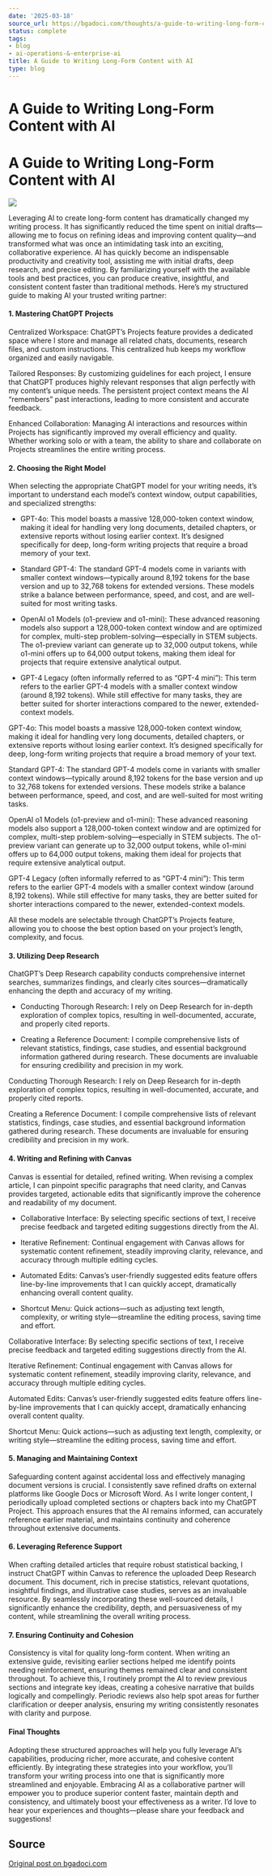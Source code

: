 ```yaml
---
date: '2025-03-18'
source_url: https://bgadoci.com/thoughts/a-guide-to-writing-long-form-content-with-ai
status: complete
tags:
- blog
- ai-operations-&-enterprise-ai
title: A Guide to Writing Long-Form Content with AI
type: blog
---
```


# A Guide to Writing Long-Form Content with AI

# A Guide to Writing Long-Form Content with AI

![](images/image+3.png)

Leveraging AI to create long-form content has dramatically changed my writing process. It has significantly reduced the time spent on initial drafts—allowing me to focus on refining ideas and improving content quality—and transformed what was once an intimidating task into an exciting, collaborative experience. AI has quickly become an indispensable productivity and creativity tool, assisting me with initial drafts, deep research, and precise editing. By familiarizing yourself with the available tools and best practices, you can produce creative, insightful, and consistent content faster than traditional methods. Here’s my structured guide to making AI your trusted writing partner:

#### 1. Mastering ChatGPT Projects

Centralized Workspace: ChatGPT’s Projects feature provides a dedicated space where I store and manage all related chats, documents, research files, and custom instructions. This centralized hub keeps my workflow organized and easily navigable.

Tailored Responses: By customizing guidelines for each project, I ensure that ChatGPT produces highly relevant responses that align perfectly with my content’s unique needs. The persistent project context means the AI “remembers” past interactions, leading to more consistent and accurate feedback.

Enhanced Collaboration: Managing AI interactions and resources within Projects has significantly improved my overall efficiency and quality. Whether working solo or with a team, the ability to share and collaborate on Projects streamlines the entire writing process.

#### 2. Choosing the Right Model

When selecting the appropriate ChatGPT model for your writing needs, it’s important to understand each model’s context window, output capabilities, and specialized strengths:

- GPT-4o: This model boasts a massive 128,000-token context window, making it ideal for handling very long documents, detailed chapters, or extensive reports without losing earlier context. It’s designed specifically for deep, long-form writing projects that require a broad memory of your text.

- Standard GPT-4: The standard GPT-4 models come in variants with smaller context windows—typically around 8,192 tokens for the base version and up to 32,768 tokens for extended versions. These models strike a balance between performance, speed, and cost, and are well-suited for most writing tasks.

- OpenAI o1 Models (o1-preview and o1-mini): These advanced reasoning models also support a 128,000-token context window and are optimized for complex, multi-step problem-solving—especially in STEM subjects. The o1-preview variant can generate up to 32,000 output tokens, while o1-mini offers up to 64,000 output tokens, making them ideal for projects that require extensive analytical output.

- GPT-4 Legacy (often informally referred to as “GPT-4 mini”): This term refers to the earlier GPT-4 models with a smaller context window (around 8,192 tokens). While still effective for many tasks, they are better suited for shorter interactions compared to the newer, extended-context models.

GPT-4o: This model boasts a massive 128,000-token context window, making it ideal for handling very long documents, detailed chapters, or extensive reports without losing earlier context. It’s designed specifically for deep, long-form writing projects that require a broad memory of your text.

Standard GPT-4: The standard GPT-4 models come in variants with smaller context windows—typically around 8,192 tokens for the base version and up to 32,768 tokens for extended versions. These models strike a balance between performance, speed, and cost, and are well-suited for most writing tasks.

OpenAI o1 Models (o1-preview and o1-mini): These advanced reasoning models also support a 128,000-token context window and are optimized for complex, multi-step problem-solving—especially in STEM subjects. The o1-preview variant can generate up to 32,000 output tokens, while o1-mini offers up to 64,000 output tokens, making them ideal for projects that require extensive analytical output.

GPT-4 Legacy (often informally referred to as “GPT-4 mini”): This term refers to the earlier GPT-4 models with a smaller context window (around 8,192 tokens). While still effective for many tasks, they are better suited for shorter interactions compared to the newer, extended-context models.

All these models are selectable through ChatGPT’s Projects feature, allowing you to choose the best option based on your project’s length, complexity, and focus.

#### 3. Utilizing Deep Research

ChatGPT’s Deep Research capability conducts comprehensive internet searches, summarizes findings, and clearly cites sources—dramatically enhancing the depth and accuracy of my writing.

- Conducting Thorough Research: I rely on Deep Research for in-depth exploration of complex topics, resulting in well-documented, accurate, and properly cited reports.

- Creating a Reference Document: I compile comprehensive lists of relevant statistics, findings, case studies, and essential background information gathered during research. These documents are invaluable for ensuring credibility and precision in my work.

Conducting Thorough Research: I rely on Deep Research for in-depth exploration of complex topics, resulting in well-documented, accurate, and properly cited reports.

Creating a Reference Document: I compile comprehensive lists of relevant statistics, findings, case studies, and essential background information gathered during research. These documents are invaluable for ensuring credibility and precision in my work.

#### 4. Writing and Refining with Canvas

Canvas is essential for detailed, refined writing. When revising a complex article, I can pinpoint specific paragraphs that need clarity, and Canvas provides targeted, actionable edits that significantly improve the coherence and readability of my document.

- Collaborative Interface: By selecting specific sections of text, I receive precise feedback and targeted editing suggestions directly from the AI.

- Iterative Refinement: Continual engagement with Canvas allows for systematic content refinement, steadily improving clarity, relevance, and accuracy through multiple editing cycles.

- Automated Edits: Canvas’s user-friendly suggested edits feature offers line-by-line improvements that I can quickly accept, dramatically enhancing overall content quality.

- Shortcut Menu: Quick actions—such as adjusting text length, complexity, or writing style—streamline the editing process, saving time and effort.

Collaborative Interface: By selecting specific sections of text, I receive precise feedback and targeted editing suggestions directly from the AI.

Iterative Refinement: Continual engagement with Canvas allows for systematic content refinement, steadily improving clarity, relevance, and accuracy through multiple editing cycles.

Automated Edits: Canvas’s user-friendly suggested edits feature offers line-by-line improvements that I can quickly accept, dramatically enhancing overall content quality.

Shortcut Menu: Quick actions—such as adjusting text length, complexity, or writing style—streamline the editing process, saving time and effort.

#### 5. Managing and Maintaining Context

Safeguarding content against accidental loss and effectively managing document versions is crucial. I consistently save refined drafts on external platforms like Google Docs or Microsoft Word. As I write longer content, I periodically upload completed sections or chapters back into my ChatGPT Project. This approach ensures that the AI remains informed, can accurately reference earlier material, and maintains continuity and coherence throughout extensive documents.

#### 6. Leveraging Reference Support

When crafting detailed articles that require robust statistical backing, I instruct ChatGPT within Canvas to reference the uploaded Deep Research document. This document, rich in precise statistics, relevant quotations, insightful findings, and illustrative case studies, serves as an invaluable resource. By seamlessly incorporating these well-sourced details, I significantly enhance the credibility, depth, and persuasiveness of my content, while streamlining the overall writing process.

#### 7. Ensuring Continuity and Cohesion

Consistency is vital for quality long-form content. When writing an extensive guide, revisiting earlier sections helped me identify points needing reinforcement, ensuring themes remained clear and consistent throughout. To achieve this, I routinely prompt the AI to review previous sections and integrate key ideas, creating a cohesive narrative that builds logically and compellingly. Periodic reviews also help spot areas for further clarification or deeper analysis, ensuring my writing consistently resonates with clarity and purpose.

#### Final Thoughts

Adopting these structured approaches will help you fully leverage AI’s capabilities, producing richer, more accurate, and cohesive content efficiently. By integrating these strategies into your workflow, you’ll transform your writing process into one that is significantly more streamlined and enjoyable. Embracing AI as a collaborative partner will empower you to produce superior content faster, maintain depth and consistency, and ultimately boost your effectiveness as a writer. I’d love to hear your experiences and thoughts—please share your feedback and suggestions!

## Source
[Original post on bgadoci.com](https://bgadoci.com/thoughts/a-guide-to-writing-long-form-content-with-ai)